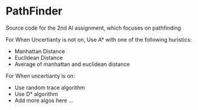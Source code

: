 # PathFinder
Source code for the 2nd AI assignment, which focuses on pathfinding

For When Uncertianty is not on, Use A* with one of the following huristics:
* Manhattan Distance
* Euclidean Distance
* Average of manhattan and euclidean distance

For When uncertianty is on:
* Use random trace algorithm
* Use D* algorithm
* Add more algos here ...
